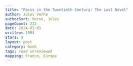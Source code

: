 ```yaml
---
title: "Paris in the Twentieth Century: The Lost Novel"
author: Jules Verne
authorSort: Verne, Jules
pageCount: 222
date: 2014-01-01
written: 1994
stars: 4
layout: post
category: book
tags: read unreviewed
mapping: France, Europe
---
```

